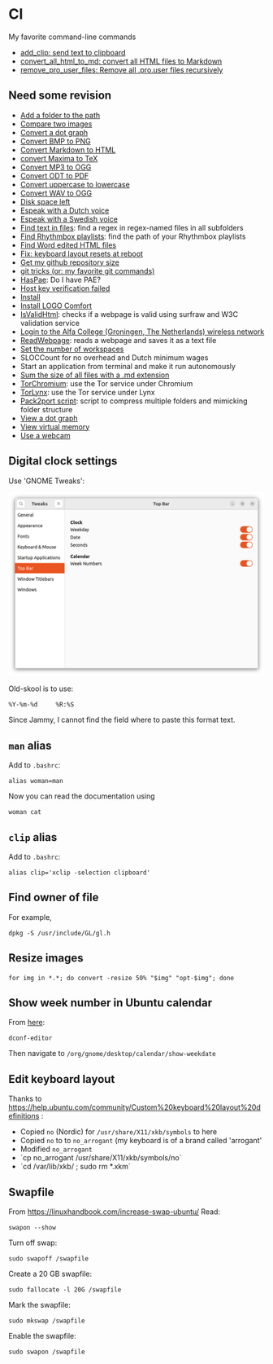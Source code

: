 # Cl
My favorite command-line commands
 * [add_clip: send text to clipboard](add_clip.md)
 * [convert_all_html_to_md: convert all HTML files to Markdown](convert_all_html_to_md.md)
 * [remove_pro_user_files: Remove all .pro.user files recursively](remove_pro_user_files.md)

## Need some revision
 * [Add a folder to the path](ClAddFolderToPath.md)
 * [Compare two images](ClCompareImages.md)
 * [Convert a dot graph](ClConvertDotGraph.md)
 * [Convert BMP to PNG](ClBmpToPng.md)
 * [Convert Markdown to HTML](ClConvertMdToHtml.md)
 * [convert Maxima to TeX](ClMaximaToTex.md)
 * [Convert MP3 to OGG](ClMp3ToOgg.md)
 * [Convert ODT to PDF](ClOdtToPdf.md)
 * [Convert uppercase to lowercase](ClConvertUppercaseToLowercase.md)
 * [Convert WAV to OGG](ClWavToOgg.md)
 * [Disk space left](ClDiskSpaceLeft.md)
 * [Espeak with a Dutch voice](ClEspeakDutch.md)
 * [Espeak with a Swedish voice](ClEspeakSwedish.md)
 * [Find text in files](ClFindTextInFiles.md): find a regex in regex-named files in all subfolders
 * [Find Rhythmbox playlists](ClFindRhythmboxPlaylists.md): find the path of your Rhythmbox playlists
 * [Find Word edited HTML files](ClFindWordEditedHtml.md)
 * [Fix: keyboard layout resets at reboot](ClFixKeyboardLayoutResetsAtReboot.md)
 * [Get my github repository size](ClGetGitHubRepositorySize.md)
 * [git tricks (or: my favorite git commands)](ClGitTricks.md)
 * [HasPae](ClHasPae.md): Do I have PAE?
 * [Host key verification failed](ClHostKeyVerificationFailed.md)
 * [Install](ClInstall.md)
 * [Install LOGO Comfort](ClInstallLogoSoftComfort.md)
 * [IsValidHtml](ClIsValidHtml.md): checks if a webpage is valid using surfraw and W3C validation service
 * [Login to the Alfa College (Groningen, The Netherlands) wireless network](ClLoginAlfaCollege.md)
 * [ReadWebpage](ClReadWebpage.md): reads a webpage and saves it as a text file
 * [Set the number of workspaces](ClSetNumberOfWorkspaces.md)
 * SLOCCount for no overhead and Dutch minimum wages 
 * Start an application from terminal and make it run autonomously 
 * [Sum the size of all files with a .md extension](ClSumSizeHtml.md)
 * [TorChromium](ClTorChromium.md): use the Tor service under Chromium
 * [TorLynx](ClTorLynx.md): use the Tor service under Lynx
 * [Pack2port script](ClPack2port.md): script to compress multiple folders and mimicking folder structure
 * [View a dot graph](ClViewDotGraph.md)
 * [View virtual memory](ClViewVirtualMemory.md)
 * [Use a webcam](ClWebcam.md)

## Digital clock settings

Use 'GNOME Tweaks':

![](set_time.png)

Old-skool is to use:
```
%Y-%m-%d     %R:%S
```
Since Jammy, I cannot find the field where to paste this format text.

## `man` alias
Add to `.bashrc`:
```
alias woman=man
```
Now you can read the documentation using
```
woman cat
```
## `clip` alias

Add to `.bashrc`:

```
alias clip='xclip -selection clipboard'
```

## Find owner of file

For example,

```
dpkg -S /usr/include/GL/gl.h
```

## Resize images

```
for img in *.*; do convert -resize 50% "$img" "opt-$img"; done
```

## Show week number in Ubuntu calendar

From [here](https://askubuntu.com/a/1093293):
```
dconf-editor
```
Then navigate to `/org/gnome/desktop/calendar/show-weekdate`

## Edit keyboard layout

Thanks to https://help.ubuntu.com/community/Custom%20keyboard%20layout%20definitions :
 * Copied `no` (Nordic) for `/usr/share/X11/xkb/symbols` to here
 * Copied `no` to to `no_arrogant` (my keyboard is of a brand called 'arrogant'
 * Modified `no_arrogant`
 * ´cp no_arrogant /usr/share/X11/xkb/symbols/no´
 * ´cd /var/lib/xkb/ ; sudo rm *.xkm´

## Swapfile
From https://linuxhandbook.com/increase-swap-ubuntu/
Read:
```
swapon --show
```
Turn off swap:
```
sudo swapoff /swapfile
```
Create a 20 GB swapfile:
```
sudo fallocate -l 20G /swapfile
```
Mark the swapfile:
```
sudo mkswap /swapfile
```
Enable the swapfile:
```
sudo swapon /swapfile
```
